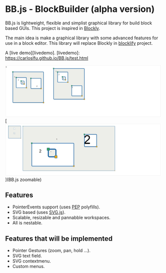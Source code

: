 # BB.js - BlockBuilder (alpha version)

BB.js is lightweight, flexible and simplist graphical library for build block based GUIs. This project is inspired in [Blockly][blockly-git].

The main idea is make a graphical library with some advanced features for use in a block editor. This library will replace Blockly in [blocklify][blocklify-git] project.

A [live demo][livedemo].
[livedemo]: https://carloslfu.github.io/BB.js/test.html

[![example1](https://github.com/carloslfu/BB.js/blob/master/BB.jpg)](BB.js)
[![example2](https://github.com/carloslfu/BB.js/blob/master/BB_with_zoom.jpg)](BB.js zoomable)

## Features

- PointerEvents support (uses [PEP][pep-git] polyfills).
- SVG based (uses [SVG.js][svgjs-git]).
- Scalable, resizable and pannabble workspaces.
- All is nestable.

## Features that will be implemented

- Pointer Gestures (zoom, pan, hold ...).
- SVG text field.
- SVG contextmenu.
- Custom menus.

[blockly-git]: https://github.com/google/blockly
[blocklify-git]: https://github.com/carloslfu/blocklify
[pep-git]: https://github.com/jquery/PEP
[svgjs-git]: https://github.com/wout/svg.js
